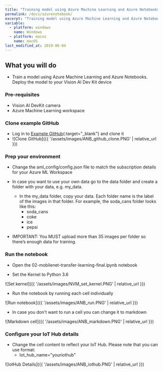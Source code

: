 ```yaml
---
title: "Training model using Azure Machine Learning and Azure Notebooks"
permalink: /docs/azurenotebook/
excerpt: "Training model using Azure Machine Learning and Azure Notebooks"
variable:
  - platform: windows
    name: Windows
  - platform: macos
    name: macOS
last_modified_at: 2019-06-04
---
```


## What you will do

* Train a model using Azure Machine Learning and Azure Notebooks. Deploy the model to your Vision AI Dev Kit device

### Pre-requisites

* Vision AI DevKit camera
* Azure Machine Learning workspace

### Clone example GitHub

* Log in to [Example GitHub](https://notebooks.azure.com/tedway/projects/vision-ai-dev-kit ){:target="_blank"} and clone it
* ![Clone GitHub]({{ '/assets/images/ANB_github_clone.PNG' | relative_url }})

### Prep your environment

* Change the aml_config/config.json file to match the subscription details for your Azure ML Workspace
* In case you want to use your own data go to the data folder and create a folder with your data, e.g. my_data. 
  * In the my_data folder, copy your data.  Each folder name is the label of the images in that folder.  For example, the soda_cans folder looks like this:  
    * soda_cans 
    * coke 
    * ice 
    * pepsi 

* IMPORTANT: You MUST upload more than 35 images per folder so there’s enough data for training. 

### Run the notebook

* Open the 02-mobilenet-transfer-learning-final.ipynb notebook 

* Set the Kernel to Python 3.6

![Set kernel]({{ '/assets/images/NVM_set_kernel.PNG' | relative_url }})

* Run the notebook by running each cell individually

![Run notebook]({{ '/assets/images/ANB_run.PNG' | relative_url }})

* In case you don't want to run a cell you can change it to markdown

![Markdown cell]({{ '/assets/images/ANB_markdown.PNG' | relative_url }})

### Configure your IoT Hub details

* Change the cell content to reflect your IoT Hub. Please note that you can use format:
  * Iot_hub_name="youriothub"

![IotHub Details]({{ '/assets/images/ANB_iothub.PNG' | relative_url }})